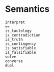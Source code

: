 
# Semantics

```@docs
interpret
==
is_tautology
is_contradiction
is_truth
is_contingency
is_satisfiable
is_falsifiable
solve
converse
dual
```
